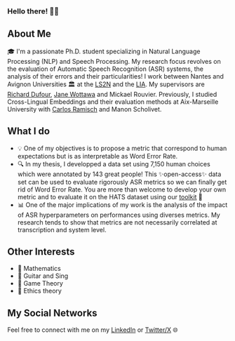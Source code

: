 ### Hello there! 🧔🏽

<!--
**thibault-roux/thibault-roux** is a ✨ _special_ ✨ repository because its `README.md` (this file) appears on your GitHub profile.

Here are some ideas to get you started:

- 🔭 I’m currently working on ...
- 🌱 I’m currently learning ...
- 👯 I’m looking to collaborate on ...
- 🤔 I’m looking for help with ...
- 💬 Ask me about ...
- 📫 How to reach me: ...
- 😄 Pronouns: ...
- ⚡ Fun fact: ...
-->

## About Me

🎓 I'm a passionate Ph.D. student specializing in Natural Language Processing (NLP) and Speech Processing. My research focus revolves on the evaluation of Automatic Speech Recognition (ASR) systems, the analysis of their errors and their particularities! I work between Nantes and Avignon Universities 🏛 at the [LS2N](https://www.ls2n.fr/) and the [LIA](https://lia.univ-avignon.fr/). My supervisors are [Richard Dufour](https://cv.hal.science/richard-dufour), [Jane Wottawa](https://janewottawa.wordpress.com/) and Mickael Rouvier. Previously, I studied Cross-Lingual Embeddings and their evaluation methods at Aix-Marseille University with [Carlos Ramisch](https://pageperso.lis-lab.fr/carlos.ramisch/) and Manon Scholivet.

## What I do

- 💡 One of my objectives is to propose a metric that correspond to human expectations but is as interpretable as Word Error Rate.
- 🔍 In my thesis, I developped a data set using 7,150 human choices which were annotated by 143 great people! This ✨open-access✨ data set can be used to evaluate rigorously ASR metrics so we can finally get rid of Word Error Rate. You are more than welcome to develop your own metric and to evaluate it on the HATS dataset using our [toolkit](https://github.com/thibault-roux/metric-evaluator) 🤗
- 📊 One of the major implications of my work is the analysis of the impact of ASR hyperparameters on performances using diverses metrics. My research tends to show that metrics are not necessarily correlated at transcription and system level.

## Other Interests

- 📐 Mathematics
- 🎸 Guitar and Sing
- 🎲 Game Theory
- 🌱 Ethics theory

## My Social Networks

Feel free to connect with me on my [LinkedIn](https://www.linkedin.com/in/thibault-ba%C3%B1eras-roux-700aa21b0/) or [Twitter/X](https://www.linkedin.com/in/thibault-ba%C3%B1eras-roux-700aa21b0/) 🌐
